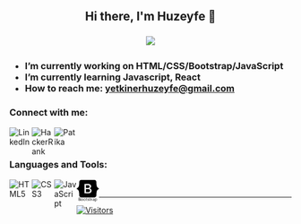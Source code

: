 <h2 align="center"> Hi there,  I'm Huzeyfe 👋</h2>
 
<h3 align="center">    <img src="https://media1.giphy.com/media/qgQUggAC3Pfv687qPC/giphy.gif" /> <h3/>
 

-  I’m currently working on HTML/CSS/Bootstrap/JavaScript
-  I’m currently learning Javascript, React
-  How to reach me: yetkinerhuzeyfe@gmail.com





<h3 align="left">Connect with me:</h3>

<a target="_blank" href="https://www.linkedin.com/in/huzeyfe-yetkiner/" target="blank"><img align="left" alt="LinkedIn" width="40px" src="https://upload.wikimedia.org/wikipedia/commons/thumb/c/ca/LinkedIn_logo_initials.png/800px-LinkedIn_logo_initials.png"/></a>
<a target="_blank" href="https://www.hackerrank.com/yetkinerhuzeyfe" target="blank"><img align="left" alt="HackerRank" width="40px" src="https://cdn3.iconfinder.com/data/icons/logos-and-brands-adobe/512/160_Hackerrank-512.png"/></a>
<a target="_blank" href="https://app.patika.dev/huzo" target="blank"><img align="left" alt="Patika" width="40px" src="https://global-uploads.webflow.com/6097e0eca1e87557da031fef/609859a191abe5d64b17fed3_Patika%20logo.png"/></a>

<br/><br/>

<h3 align="left">Languages and Tools:</h3>

<img align="left" alt="HTML5" width="40px" src="https://cdn.jsdelivr.net/gh/devicons/devicon/icons/html5/html5-original.svg"/>
<img align="left" alt="CSS3" width="40px" src="https://cdn.jsdelivr.net/gh/devicons/devicon/icons/css3/css3-original.svg" />
<img align="left" alt="JavaScript" width="40px" src="https://cdn.jsdelivr.net/gh/devicons/devicon/icons/javascript/javascript-original.svg" />
<img align="left" alt="Bootstrap" width="40px" src="https://raw.githubusercontent.com/devicons/devicon/master/icons/bootstrap/bootstrap-plain-wordmark.svg" />

  


<br/>


 <hr/>

[![Visitors](http://visitor-badge.glitch.me/badge?page_id=huzeyfeyetkiner.visitor-badge)](https://github.com/huzeyfeyetkiner) 

<p style="vertical-align:top;">
   <img alt="" src="https://github-readme-stats.vercel.app/api/top-langs/?username=huzeyfeyetkiner&layout=compact&theme=dark">
  </p>
  <p style="vertical-align:top;">
  <img alt="" src="https://github-readme-stats.vercel.app/api?username=huzeyfeyetkiner&show_icons=true&theme=dark">
  </p>
